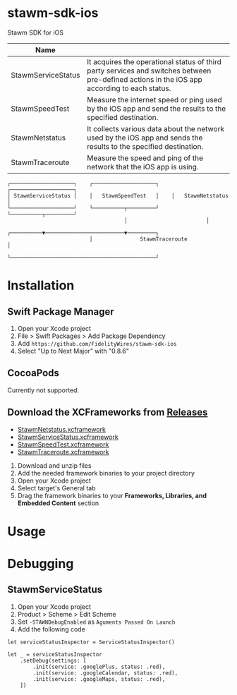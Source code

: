 # stawm-sdk-ios
Stawm SDK for iOS

| Name |  |
| --- | --- |
|StawmServiceStatus|It acquires the operational status of third party services and switches between pre-defined actions in the iOS app according to each status.|
|StawmSpeedTest|Measure the internet speed or ping used by the iOS app and send the results to the specified destination.|
|StawmNetstatus|It collects various data about the network used by the iOS app and sends the results to the specified destination.|
|StawmTraceroute|Measure the speed and ping of the network that the iOS app is using.|

```
┌────────────────────┐    ┌────────────────────┐    ┌────────────────────┐
│ StawmServiceStatus │    │   StawmSpeedTest   │    │   StawmNetstatus   │
└────────────────────┘    └──────────┬─────────┘    └──────────┬─────────┘
                                     │                         │        
                          ┌──────────▼─────────────────────────▼─────────┐
                          │               StawmTraceroute                │
                          └──────────────────────────────────────────────┘
```

# Installation

## Swift Package Manager
1. Open your Xcode project
2. File > Swift Packages > Add Package Dependency
3. Add `https://github.com/FidelityWires/stawm-sdk-ios`
4. Select "Up to Next Major" with "0.8.6"

## CocoaPods
Currently not supported.

## Download the XCFrameworks from [Releases](https://github.com/FidelityWires/stawm-sdk-ios/releases)

- [StawmNetstatus.xcframework](https://github.com/FidelityWires/stawm-sdk-ios/releases/latest/download/StawmNetstatus.xcframework.zip)
- [StawmServiceStatus.xcframework](https://github.com/FidelityWires/stawm-sdk-ios/releases/latest/download/StawmServiceStatus.xcframework.zip)
- [StawmSpeedTest.xcframework](https://github.com/FidelityWires/stawm-sdk-ios/releases/latest/download/StawmSpeedTest.xcframework.zip)
- [StawmTraceroute.xcframework](https://github.com/FidelityWires/stawm-sdk-ios/releases/latest/download/StawmTraceroute.xcframework.zip)

1. Download and unzip files
2. Add the needed framework binaries to your project directory
3. Open your Xcode project
4. Select target's General tab
4. Drag the framework binaries to your **Frameworks, Libraries, and Embedded Content** section

# Usage


# Debugging

## StawmServiceStatus

1. Open your Xcode project
2. Product > Scheme > Edit Scheme
3. Set `-STAWNDebugEnabled` as `Aguments Passed On Launch`
4. Add the following code

```
let serviceStatusInspector = ServiceStatusInspector()

let _ = serviceStatusInspector
    .setDebug(settings: [
        .init(service: .googlePlus, status: .red),
        .init(service: .googleCalendar, status: .red),
        .init(service: .googleMaps, status: .red),
    ])
```

